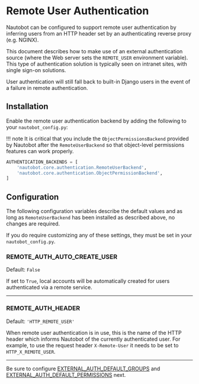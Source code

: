 # Remote User Authentication

Nautobot can be configured to support remote user authentication by inferring users from an HTTP header set by an authenticating reverse proxy (e.g. NGINX).

This document describes how to make use of an external authentication source (where the Web server sets the `REMOTE_USER` environment variable). This type of authentication solution is typically seen on intranet sites, with single sign-on solutions.

User authentication will still fall back to built-in Django users in the event of a failure in remote authentication.

## Installation

Enable the remote user authentication backend by adding the following to your `nautobot_config.py`:

!!! note
    It is critical that you include the `ObjectPermissionsBackend` provided by
    Nautobot after the `RemoteUserBackend` so that object-level permissions features can work properly.

```python
AUTHENTICATION_BACKENDS = [
    'nautobot.core.authentication.RemoteUserBackend',
    'nautobot.core.authentication.ObjectPermissionBackend',
]
```

## Configuration

The following configuration variables describe the default values and as long as `RemoteUserBackend` has been installed as described above, no changes are required.

If you do require customizing any of these settings, they must be set in your `nautobot_config.py`.

### REMOTE_AUTH_AUTO_CREATE_USER

Default: `False`

If set to `True`, local accounts will be automatically created for users authenticated via a remote service.

---

### REMOTE_AUTH_HEADER

Default: `'HTTP_REMOTE_USER'`

When remote user authentication is in use, this is the name of the HTTP header which informs Nautobot of the currently authenticated user. For example, to use the request header `X-Remote-User` it needs to be set to `HTTP_X_REMOTE_USER`.

---

Be sure to configure [EXTERNAL_AUTH_DEFAULT_GROUPS](../../configuration/optional-settings.md#external_auth_default_groups) and [EXTERNAL_AUTH_DEFAULT_PERMISSIONS](../../configuration/optional-settings.md#external_auth_default_permissions) next.
